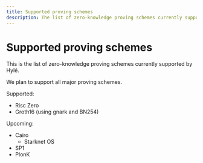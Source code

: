 ```yaml
---
title: Supported proving schemes
description: The list of zero-knowledge proving schemes currently supported by Hylé.
---
```


# Supported proving schemes

This is the list of zero-knowledge proving schemes currently supported by Hylé.

We plan to support all major proving schemes.

Supported:

- Risc Zero
- Groth16 (using gnark and BN254)

Upcoming:

- Cairo
  - Starknet OS
- SP1
- PlonK
